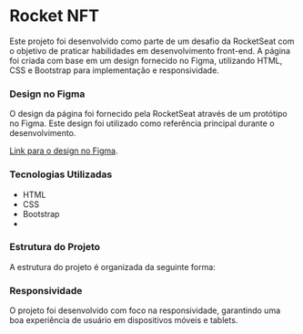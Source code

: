 # Rocket NFT
Este projeto foi desenvolvido como parte de um desafio da RocketSeat com o objetivo de praticar habilidades em desenvolvimento front-end. A página foi criada com base em um design fornecido no Figma, utilizando HTML, CSS e Bootstrap para implementação e responsividade.

### Design no Figma
O design da página foi fornecido pela RocketSeat através de um protótipo no Figma. Este design foi utilizado como referência principal durante o desenvolvimento.

[Link para o design no Figma]([https://www.google.com](https://www.figma.com/file/rBj24mem4zbC4ZosOGEDRN/Rocket-NFTs-%E2%80%A2-Desafio-Discover-(Community)?type=design&node-id=0-1&mode=design&t=aIH4LDvXZDGhod0W-0)).

### Tecnologias Utilizadas
- HTML
- CSS
- Bootstrap
- 
### Estrutura do Projeto
A estrutura do projeto é organizada da seguinte forma:

### Responsividade
O projeto foi desenvolvido com foco na responsividade, garantindo uma boa experiência de usuário em dispositivos móveis e tablets.
